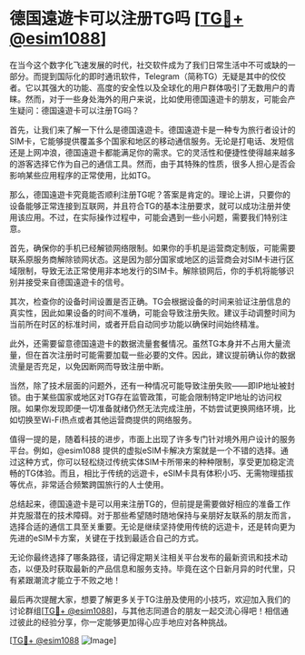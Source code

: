 # 德国遠遊卡可以注册TG吗 [[TG💪+ @esim1088](https://t.me/s/esim1088)]

在当今这个数字化飞速发展的时代，社交软件成为了我们日常生活中不可或缺的一部分。而提到国际化的即时通讯软件，Telegram（简称TG）无疑是其中的佼佼者。它以其强大的功能、高度的安全性以及全球化的用户群体吸引了无数用户的青睐。然而，对于一些身处海外的用户来说，比如使用德国遠遊卡的朋友，可能会产生疑问：德国遠遊卡可以注册TG吗？

首先，让我们来了解一下什么是德国遠遊卡。德国遠遊卡是一种专为旅行者设计的SIM卡，它能够提供覆盖多个国家和地区的移动通信服务。无论是打电话、发短信还是上网冲浪，德国遠遊卡都能满足你的需求。它的灵活性和便捷性使得越来越多的游客选择它作为自己的通信工具。然而，由于其特殊的性质，很多人担心是否会影响某些应用程序的正常使用，比如TG。

那么，德国遠遊卡究竟能否顺利注册TG呢？答案是肯定的。理论上讲，只要你的设备能够正常连接到互联网，并且符合TG的基本注册要求，就可以成功注册并使用该应用。不过，在实际操作过程中，可能会遇到一些小问题，需要我们特别注意。

首先，确保你的手机已经解锁网络限制。如果你的手机是运营商定制版，可能需要联系原服务商解除锁网状态。这是因为部分国家或地区的运营商会对SIM卡进行区域限制，导致无法正常使用非本地发行的SIM卡。解除锁网后，你的手机将能够识别并接受来自德国遠遊卡的信号。

其次，检查你的设备时间设置是否正确。TG会根据设备的时间来验证注册信息的真实性，因此如果设备的时间不准确，可能会导致注册失败。建议手动调整时间为当前所在时区的标准时间，或者开启自动同步功能以确保时间始终精准。

此外，还需要留意德国遠遊卡的数据流量套餐情况。虽然TG本身并不占用大量流量，但在首次注册时可能需要加载一些必要的文件。因此，建议提前确认你的数据流量是否充足，以免因断网而导致注册中断。

当然，除了技术层面的问题外，还有一种情况可能导致注册失败——即IP地址被封锁。由于某些国家或地区对TG存在监管政策，可能会限制特定IP地址的访问权限。如果你发现即便一切准备就绪仍然无法完成注册，不妨尝试更换网络环境，比如切换至Wi-Fi热点或者其他运营商提供的网络服务。

值得一提的是，随着科技的进步，市面上出现了许多专门针对境外用户设计的服务平台。例如，@esim1088 提供的虚拟eSIM卡解决方案就是一个不错的选择。通过这种方式，你可以轻松绕过传统实体SIM卡所带来的种种限制，享受更加稳定流畅的TG体验。而且，相比于传统的远遊卡，eSIM卡具有体积小巧、无需物理插拔等优点，非常适合频繁跨国旅行的人士使用。

总结起来，德国遠遊卡是可以用来注册TG的，但前提是需要做好相应的准备工作并克服潜在的技术障碍。对于那些希望随时随地保持与亲朋好友联系的朋友而言，选择合适的通信工具至关重要。无论是继续坚持使用传统的远遊卡，还是转向更为先进的eSIM卡方案，关键在于找到最适合自己的方式。

无论你最终选择了哪条路径，请记得定期关注相关平台发布的最新资讯和技术动态，以便及时获取最新的产品信息和服务支持。毕竟在这个日新月异的时代里，只有紧跟潮流才能立于不败之地！

最后再次提醒大家，想要了解更多关于TG注册及使用的小技巧，欢迎加入我们的讨论群组[[TG💪+ @esim1088](https://t.me/s/esim1088)]，与其他志同道合的朋友一起交流心得吧！相信通过彼此的经验分享，你一定能够更加得心应手地应对各种挑战。

[[TG💪+ @esim1088](https://t.me/s/esim1088) ![Image](https://i.postimg.cc/4NQfJmqS/Snipaste-2025-05-13-00-14-12.png)]